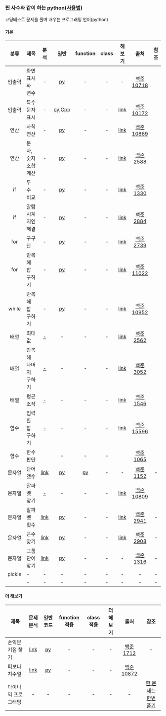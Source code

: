 ### 찐 사수와 같이 하는 python([사용법](./refer/README.md))
코딩테스트 문제를 풀며 배우는 프로그래밍 언어(python) 

#### 기본  
| 분류 | 제목 | 분석 | 일반 | function| class| 해보기 | 출처 | 참조 |
| :---: | --- | :---: | :---: | :---: | :---: | :---: | :---: |:---: |
|입출력|화면 표시와 변수|-|[py](./python/baekjoon_10718_flat.py)|-|-|-|[백준 10718](https://www.acmicpc.net/problem/10718)||
|입출력|특수문자 표시|-|[py](./python/baekjoon_10172_flat.py),[Cpp](./Cpp/baekjoon_10172_flat.cpp)|-|-|[link](https://www.acmicpc.net/problem/10171)|[백준 10172](https://www.acmicpc.net/problem/10172)||
|연산|사칙연산|-|[py](./python/baekjoon_10869_flat.py)|-|-|[link](https://www.acmicpc.net/problem/10430)|[백준 10869](https://www.acmicpc.net/problem/10869)||
|연산|문자, 숫자 조합 계산|-|[py](./python/baekjoon_2588_flat.py)|-|-|[link](https://www.acmicpc.net/problem/18108)|[백준 2588](https://www.acmicpc.net/problem/2588)||
|if|두 수 비교|-|[py](./python/baekjoon_1330_flat.py)|-|-|[link](https://www.acmicpc.net/problem/9498)|[백준 1330](https://www.acmicpc.net/problem/1330)||
|if|알람시계 지연 해결|-|[py](./python/baekjoon_2884_flat.py)|-|-|[link](https://www.acmicpc.net/problem/2525)|[백준 2884](https://www.acmicpc.net/problem/2884)||
|for|구구단|-|[py](./python/baekjoon_2739_flat.py)|-|-|[link](https://www.acmicpc.net/problem/8393)|[백준 2739](https://www.acmicpc.net/problem/2739)||
|for|반복해 합 구하기|-|[py](./python/baekjoon_11022_flat.py)|-|-|[link](https://www.acmicpc.net/problem/10871)|[백준 11022](https://www.acmicpc.net/problem/11022)||
|while|반복해 합 구하기|-|[py](./python/baekjoon_10952_flat.py)|-|-|[link](https://www.acmicpc.net/problem/1110)|[백준 10952](https://www.acmicpc.net/problem/10952)||
|배열|최대값|[-]()|-|-|-|[link](https://www.acmicpc.net/problem/10818)|[백준 2562](https://www.acmicpc.net/problem/2562)||
|배열|반복해 나머지 구하기|[-]()|-|-|-|[link](https://www.acmicpc.net/problem/2577)|[백준 3052](https://www.acmicpc.net/problem/3052)||
|배열|평균 조작|[-]()|-|-|-|[link](https://www.acmicpc.net/problem/4344)|[백준 1546](https://www.acmicpc.net/problem/1546)||
|함수|입력한 합 구하기|[-]()|-|-|-|[link](https://www.acmicpc.net/problem/4673)|[백준 15596](https://www.acmicpc.net/problem/15596)||
|함수|한수 판단||-|-|-||[백준 1065](https://www.acmicpc.net/problem/1065)||
|문자열|단어 갯수|[link](./analysis/baekjoon_1152_analysis.txt)|[py](./python/baekjoon_1152_flat.py)|[py](./python/baekjoon_1152_function.py)|-|-|[백준 1152](https://www.acmicpc.net/problem/1152)|-|
|문자열|알파벳 찾기|[-]()|-|-|-|[link](https://www.acmicpc.net/problem/2675)|[백준 10809](https://www.acmicpc.net/problem/10809)||
|문자열|알파벳 횟수|[link](./analysis/baekjoon_2941_analysis.txt)|[py](./python/baekjoon_2941_flat.py)|-|-|[link](https://www.acmicpc.net/problem/1157)|[백준 2941](https://www.acmicpc.net/problem/2941)|-|
|문자열|큰수 찾기|[link](./analysis/baekjoon_2908_analysis.txt)|[py](./python/baekjoon_2908_flat.py)|-|-|[link](https://www.acmicpc.net/problem/11720)|[백준 2908](https://www.acmicpc.net/problem/2908)|-|
|문자열|그룹단어 찾기|[link](./analysis/baekjoon_1316_analysis.txt)|[py](./python/baekjoon_1316_flat.py)|-|-|-|[백준 1316](https://www.acmicpc.net/problem/1316)|-|
|pickle| - | - | - | - | - | - | - | - |
|| - | - | - | - | - | - | - | - |

#### 더 해보기  
| 제목 | 문제분석 | 일반코드 | function 적용 | class 적용 | 더 해보기| 출처 | 참조 |
| --- | :---: | :---: | :---: | :---: | :---: | :---: |:---: |
|손익분기점 찾기|[link](./analysis/baekjoon_1712_analysis.txt)|[py](./python/baekjoon_1712_flat.py)|-|-|-|[백준 1712](https://www.acmicpc.net/problem/1712)|-|
|피보나치수열|[link](./analysis/baekjoon_10872_analysis.txt)|[py](./python/baekjoon_10872_flat.py)|-|-|-|[백준 10872](https://www.acmicpc.net/problem/10872)||
|다이나믹 프로그래밍|-|-|-|-|-|-|<a href="https://youtu.be/FmXZG7D8nS4" target="_blank">한 문제는 한번 풀기</a>|
